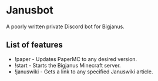 # Janusbot
A poorly written private Discord bot for Bigjanus.

## List of features

* !paper - Updates PaperMC to any desired version.
* !start - Starts the Bigjanus Minecraft server.
* !januswiki - Gets a link to any specified Januswiki article.
